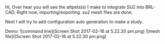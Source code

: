 Hi,
Over hear you will see the attpets(s) I make to integrate SU2 into BRL-CAD.
Right now, importing/exporting .su2 mesh files are done.

Next I will try to add configuration auto generation to make a study.

Demo:
![command line](Screen Shot 2017-02-16 at 5.22.30 pm.png)
![mesh file]((Screen Shot 2017-02-16 at 5.22.30 pm.png)
